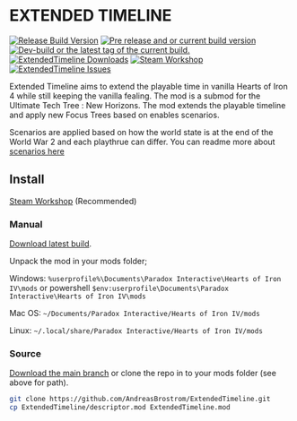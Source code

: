 # EXTENDED TIMELINE
<a href="https://github.com/AndreasBrostrom/ExtendedTimeline/releases/latest"><img src="https://img.shields.io/github/release/AndreasBrostrom/ExtendedTimeline.svg?style=for-the-badge&label=Release%20Build" alt="Release Build Version"></a>
<a href="https://github.com/AndreasBrostrom/ExtendedTimeline/releases/"><img src="https://img.shields.io/github/release/AndreasBrostrom/ExtendedTimeline/all.svg?style=for-the-badge&label=Pre-release" alt="Pre release and or current build version"></a>
<a href="https://github.com/AndreasBrostrom/ExtendedTimeline/tags"><img src="https://img.shields.io/github/tag/AndreasBrostrom/ExtendedTimeline.svg?style=for-the-badge&colorB=df2d00&label=Latest%20Tag" alt="Dev-build or the latest tag of the current build."></a><br>
<a href="https://github.com/AndreasBrostrom/ExtendedTimeline/releases/latest"><img src="https://img.shields.io/github/downloads/AndreasBrostrom/ExtendedTimeline/total.svg?style=for-the-badge&label=Downloads" alt="ExtendedTimeline Downloads"></a>
<a href="https://steamcommunity.com/sharedfiles/filedetails/?id=2747306152"><img src="https://img.shields.io/endpoint.svg?url=https%3A%2F%2Fshieldsio-steam-workshop.jross.me%2F2747306152&style=for-the-badge" alt="Steam Workshop"></a>
<a href="https://github.com/AndreasBrostrom/ExtendedTimeline/issues"><img src="https://img.shields.io/github/issues-raw/AndreasBrostrom/ExtendedTimeline.svg?style=for-the-badge&label=Issues" alt="ExtendedTimeline Issues"></a>

Extended Timeline aims to extend the playable time in vanilla Hearts of Iron 4 while still keeping the vanilla fealing. The mod is a submod for the Ultimate Tech Tree : New Horizons. The mod extends the playable timeline and apply new Focus Trees based on enables scenarios.

Scenarios are applied based on how the world state is at the end of the World War 2 and each playthrue can differ. You can readme more about [scenarios here](https://github.com/AndreasBrostrom/ExtendedTimeline/blob/main/documentation/scenario.md)

## Install
[Steam Workshop](https://steamcommunity.com/sharedfiles/filedetails/?id=2747306152) (Recommended)

### Manual
[Download latest build](https://github.com/AndreasBrostrom/ExtendedTimeline/releases/latest).

Unpack the mod in your mods folder;

Windows:
`%userprofile%\Documents\Paradox Interactive\Hearts of Iron IV\mods` or powershell `$env:userprofile\Documents\Paradox Interactive\Hearts of Iron IV\mods`

Mac OS: `~/Documents/Paradox Interactive/Hearts of Iron IV/mods`

Linux: `~/.local/share/Paradox Interactive/Hearts of Iron IV/mods`


### Source
[Download the main branch](https://github.com/AndreasBrostrom/ExtendedTimeline/archive/refs/heads/main.zip) or clone the repo in to your mods folder (see above for path).

```bash
git clone https://github.com/AndreasBrostrom/ExtendedTimeline.git
cp ExtendedTimeline/descriptor.mod ExtendedTimeline.mod
```
